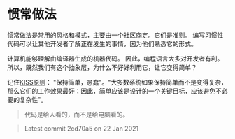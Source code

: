 # 惯常做法

[惯常做法](https://en.wikipedia.org/wiki/Programming_idiom)是常用的风格和模式，主要由一个社区商定。它们是准则。
编写习惯性代码可以让其他开发者了解正在发生的事情，因为他们熟悉它的形式。

计算机能够理解由编译器生成的机器代码。
因此，编程语言大多对开发者有利。
所以，既然我们有这个抽象层，为什么不好好利用它，让它变得简单？

记住[KISS原则](https://en.wikipedia.org/wiki/KISS_principle)：
"保持简单，愚蠢"。"大多数系统如果保持简单而不是变得复杂，那么它们的工作效果最好；因此，简单应该是设计的一个关键目标，应该避免不必要的复杂性"。

> 代码是给人看的，而不是给电脑看的。

> Latest commit 2cd70a5 on 22 Jan 2021